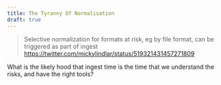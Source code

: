 ```yaml
---
title: The Tyranny Of Normalisation
draft: true
---
```


> Selective normalization for formats at risk, eg by file format, can be triggered as part of ingest
> https://twitter.com/mickylindlar/status/519321431457271809

What is the likely hood that ingest time is the time that we understand the risks, and have the right tools?
